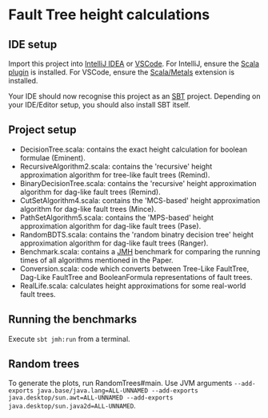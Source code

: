 # Fault Tree height calculations

## IDE setup

Import this project into [IntelliJ IDEA](https://www.jetbrains.com/idea/) or [VSCode](https://code.visualstudio.com/).
For IntelliJ, ensure the [Scala plugin](https://plugins.jetbrains.com/plugin/1347-scala) is installed.
For VSCode, ensure the [Scala/Metals](https://scalameta.org/metals/docs/editors/vscode/) extension is installed.

Your IDE should now recognise this project as an [SBT](https://www.scala-sbt.org/) project.
Depending on your IDE/Editor setup, you should also install SBT itself.

## Project setup

- DecisionTree.scala: contains the exact height calculation for boolean formulae (Eminent).
- RecursiveAlgorithm2.scala: contains the 'recursive' height approximation algorithm for tree-like fault trees (Remind).
- BinaryDecisionTree.scala: contains the 'recursive' height approximation algorithm for dag-like fault trees (Remind).
- CutSetAlgorithm4.scala: contains the 'MCS-based' height approximation algorithm for dag-like fault trees (Mince).
- PathSetAlgorithm5.scala: contains the 'MPS-based' height approximation algorithm for dag-like fault trees (Pase).
- RandomBDTS.scala: contains the 'random binatry decision tree' height approximation algorithm for dag-like fault trees (Ranger).
- Benchmark.scala: contains a [JMH](https://openjdk.org/projects/code-tools/jmh/) benchmark for comparing the running times of all algorithms mentioned in the Paper.
- Conversion.scala: code which converts between Tree-Like FaultTree, Dag-Like FaultTree and BooleanFormula representations of fault trees.
- RealLife.scala: calculates height approximations for some real-world fault trees.

## Running the benchmarks

Execute `sbt jmh:run` from a terminal.


<!--- TODO do we want to keep RandomTrees and RandomDags? -->

## Random trees

To generate the plots, run RandomTrees#main. Use JVM arguments `--add-exports java.base/java.lang=ALL-UNNAMED --add-exports java.desktop/sun.awt=ALL-UNNAMED --add-exports java.desktop/sun.java2d=ALL-UNNAMED`.
